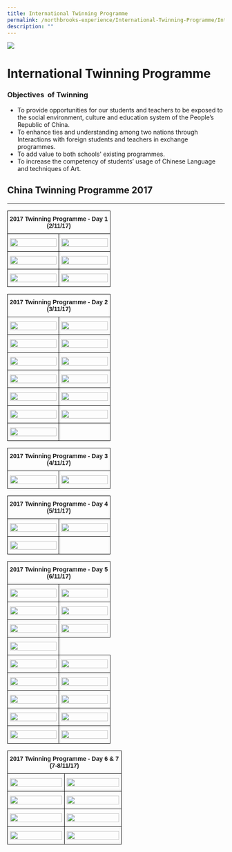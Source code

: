 ```yaml
---
title: International Twinning Programme
permalink: /northbrooks-experience/International-Twinning-Programme/International-Twinning-Programme/
description: ""
---
```

![](/images/northbrooks%20experience.jpg)

International Twinning Programme
================================

### Objectives&nbsp; of Twinning

*   To provide opportunities for our students and teachers to be exposed to the social environment, culture and education system of the People’s Republic of China.
*   To enhance ties and understanding among two nations through Interactions with foreign students and teachers in exchange programmes.
*   To add value to both schools' existing programmes.
*   To increase the competency of students’ usage of Chinese Language and techniques of Art.

## China Twinning Programme 2017
-----------------------------


<style type="text/css">
.tg  {border-collapse:collapse;border-spacing:0;}
.tg td{border-color:black;border-style:solid;border-width:1px;font-family:Arial, sans-serif;font-size:14px;
  overflow:hidden;padding:10px 5px;word-break:normal;}
.tg th{border-color:black;border-style:solid;border-width:1px;font-family:Arial, sans-serif;font-size:14px;
  font-weight:normal;overflow:hidden;padding:10px 5px;word-break:normal;}
.tg .tg-amwm{font-weight:bold;text-align:center;vertical-align:top}
.tg .tg-0lax{text-align:left;vertical-align:top}
</style>
<table class="tg">
<thead>
  <tr>
    <th class="tg-amwm" colspan="2">2017 Twinning Programme - Day 1 <br>(2/11/17)</th>
  </tr>
</thead>
<tbody>
  <tr>
    <td class="tg-0lax"><img src="/images/ITP2.jpg" style="width:100%"></td>
    <td class="tg-0lax"><img src="/images/ITP1.jpg" style="width:100%"></td>
  </tr>
  <tr>
    <td class="tg-0lax"><img src="/images/ITP3.jpg" style="width:100%"></td>
    <td class="tg-0lax"><img src="/images/ITP4.jpg" style="width:100%"></td>
  </tr>
  <tr>
    <td class="tg-0lax"><img src="/images/ITP5.jpg" style="width:100%"></td>
    <td class="tg-0lax"><img src="/images/ITP6.jpg" style="width:100%"></td>
  </tr>
</tbody>
</table>



<style type="text/css">
.tg  {border-collapse:collapse;border-spacing:0;}
.tg td{border-color:black;border-style:solid;border-width:1px;font-family:Arial, sans-serif;font-size:14px;
  overflow:hidden;padding:10px 5px;word-break:normal;}
.tg th{border-color:black;border-style:solid;border-width:1px;font-family:Arial, sans-serif;font-size:14px;
  font-weight:normal;overflow:hidden;padding:10px 5px;word-break:normal;}
.tg .tg-amwm{font-weight:bold;text-align:center;vertical-align:top}
.tg .tg-0lax{text-align:left;vertical-align:top}
</style>
<table class="tg">
<thead>
  <tr>
    <th class="tg-amwm" colspan="2">2017 Twinning Programme - Day 2 <br>(3/11/17)</th>
  </tr>
</thead>
<tbody>
  <tr>
    <td class="tg-0lax"><img src="/images/D1.jpg" style="width:100%"></td>
    <td class="tg-0lax"><img src="/images/D2.jpg" style="width:100%"></td>
  </tr>
  <tr>
    <td class="tg-0lax"><img src="/images/D3.jpg" style="width:100%"></td>
    <td class="tg-0lax"><img src="/images/D4.jpg" style="width:100%"></td>
  </tr>
  <tr>
    <td class="tg-0lax"><img src="/images/D5.jpg" style="width:100%"></td>
    <td class="tg-0lax"><img src="/images/D6.jpg" style="width:100%"></td>
  </tr>
  <tr>
    <td class="tg-0lax"><img src="/images/D7.jpg" style="width:100%"></td>
    <td class="tg-0lax"><img src="/images/D8.jpg" style="width:100%"></td>
  </tr>
  <tr>
    <td class="tg-0lax"><img src="/images/D9.jpg" style="width:100%"></td>
    <td class="tg-0lax"><img src="/images/D10.jpg" style="width:100%"></td>
  </tr>
  <tr>
    <td class="tg-0lax"><img src="/images/D11.jpg" style="width:100%"></td>
    <td class="tg-0lax"><img src="/images/D12.jpg" style="width:100%"></td>
  </tr>
  <tr>
    <td class="tg-0lax"><img src="/images/D13.jpg" style="width:100%"></td>
    <td class="tg-0lax"></td>
  </tr>
</tbody>
</table>



<style type="text/css">
.tg  {border-collapse:collapse;border-spacing:0;}
.tg td{border-color:black;border-style:solid;border-width:1px;font-family:Arial, sans-serif;font-size:14px;
  overflow:hidden;padding:10px 5px;word-break:normal;}
.tg th{border-color:black;border-style:solid;border-width:1px;font-family:Arial, sans-serif;font-size:14px;
  font-weight:normal;overflow:hidden;padding:10px 5px;word-break:normal;}
.tg .tg-amwm{font-weight:bold;text-align:center;vertical-align:top}
.tg .tg-0lax{text-align:left;vertical-align:top}
</style>
<table class="tg">
<thead>
  <tr>
    <th class="tg-amwm" colspan="2">2017 Twinning Programme - Day 3 <br>(4/11/17)</th>
  </tr>
</thead>
<tbody>
  <tr>
    <td class="tg-0lax"><img src="/images/Day3_1.jpg" style="width:100%"></td>
    <td class="tg-0lax"><img src="/images/Day%203_2.jpg" style="width:100%"></td>
  </tr>
</tbody>
</table>


<style type="text/css">
.tg  {border-collapse:collapse;border-spacing:0;}
.tg td{border-color:black;border-style:solid;border-width:1px;font-family:Arial, sans-serif;font-size:14px;
  overflow:hidden;padding:10px 5px;word-break:normal;}
.tg th{border-color:black;border-style:solid;border-width:1px;font-family:Arial, sans-serif;font-size:14px;
  font-weight:normal;overflow:hidden;padding:10px 5px;word-break:normal;}
.tg .tg-amwm{font-weight:bold;text-align:center;vertical-align:top}
.tg .tg-0lax{text-align:left;vertical-align:top}
</style>
<table class="tg">
<thead>
  <tr>
    <th class="tg-amwm" colspan="2">2017 Twinning Programme - Day 4 <br>(5/11/17)</th>
  </tr>
</thead>
<tbody>
  <tr>
    <td class="tg-0lax"><img src="/images/Day41.jpg" style="width:100%"></td>
    <td class="tg-0lax"><img src="/images/Day42.jpg" style="width:100%"></td>
  </tr>
  <tr>
    <td class="tg-0lax"><img src="/images/Day43.jpg" style="width:100%"></td>
    <td class="tg-0lax"></td>
  </tr>
</tbody>
</table>


<style type="text/css">
.tg  {border-collapse:collapse;border-spacing:0;}
.tg td{border-color:black;border-style:solid;border-width:1px;font-family:Arial, sans-serif;font-size:14px;
  overflow:hidden;padding:10px 5px;word-break:normal;}
.tg th{border-color:black;border-style:solid;border-width:1px;font-family:Arial, sans-serif;font-size:14px;
  font-weight:normal;overflow:hidden;padding:10px 5px;word-break:normal;}
.tg .tg-amwm{font-weight:bold;text-align:center;vertical-align:top}
.tg .tg-0lax{text-align:left;vertical-align:top}
</style>
<table class="tg">
<thead>
  <tr>
    <th class="tg-amwm" colspan="2">2017 Twinning Programme - Day 5 <br>(6/11/17)</th>
  </tr>
</thead>
<tbody>
  <tr>
    <td class="tg-0lax"><img src="/images/P1.jpg" style="width:100%"></td>
    <td class="tg-0lax"><img src="/images/P2.jpg" style="width:100%"></td>
  </tr>
  <tr>
    <td class="tg-0lax"><img src="/images/P3.jpg" style="width:100%"></td>
    <td class="tg-0lax"><img src="/images/P2.jpg" style="width:100%"></td>
  </tr>
  <tr>
    <td class="tg-0lax"><img src="/images/P4.jpg" style="width:100%"></td>
    <td class="tg-0lax"><img src="/images/P5.jpg" style="width:100%"></td>
  </tr>
  <tr>
    <td class="tg-0lax"><img src="/images/P6.jpg" style="width:100%"></td>
  </tr>
  <tr>
    <td class="tg-0lax"><img src="/images/P7.jpg" style="width:100%"></td>
    <td class="tg-0lax"><img src="/images/P8.jpg" style="width:100%"></td>
  </tr>
  <tr>
    <td class="tg-0lax"><img src="/images/P9.jpg" style="width:100%"></td>
    <td class="tg-0lax"><img src="/images/P10.jpg" style="width:100%"></td>
  </tr>
  <tr>
    <td class="tg-0lax"><img src="/images/P11.jpg" style="width:100%"></td>
    <td class="tg-0lax"><img src="/images/P12.jpg" style="width:100%"></td>
  </tr>
  <tr>
    <td class="tg-0lax"><img src="/images/P13.jpg" style="width:100%"></td>
    <td class="tg-0lax"><img src="/images/P14.jpg" style="width:100%"></td>
  </tr>
  <tr>
    <td class="tg-0lax"><img src="/images/P15.jpg" style="width:100%"></td>
    <td class="tg-0lax"><img src="/images/P1.jpg" style="width:100%"></td>
  </tr>
</tbody>
</table>



<style type="text/css">
.tg  {border-collapse:collapse;border-spacing:0;}
.tg td{border-color:black;border-style:solid;border-width:1px;font-family:Arial, sans-serif;font-size:14px;
  overflow:hidden;padding:10px 5px;word-break:normal;}
.tg th{border-color:black;border-style:solid;border-width:1px;font-family:Arial, sans-serif;font-size:14px;
  font-weight:normal;overflow:hidden;padding:10px 5px;word-break:normal;}
.tg .tg-amwm{font-weight:bold;text-align:center;vertical-align:top}
.tg .tg-0lax{text-align:left;vertical-align:top}
</style>
<table class="tg">
<thead>
  <tr>
    <th class="tg-amwm" colspan="2">2017 Twinning Programme - Day 6 &amp; 7 <br>(7-8/11/17)</th>
  </tr>
</thead>
<tbody>
  <tr>
    <td class="tg-0lax"><img src="/images/Day61.jpg" style="width:100%"></td>
    <td class="tg-0lax"><img src="/images/Day62.jpg" style="width:100%"></td>
  </tr>
  <tr>
    <td class="tg-0lax"><img src="/images/Day63.jpg" style="width:100%"></td>
    <td class="tg-0lax"><img src="/images/Day64.jpg" style="width:100%"></td>
  </tr>
  <tr>
    <td class="tg-0lax"><img src="/images/Day65.jpg" style="width:100%"></td>
    <td class="tg-0lax"><img src="/images/Day66.jpg" style="width:100%"></td>
  </tr>
  <tr>
    <td class="tg-0lax"><img src="/images/Day67.jpg" style="width:100%"></td>
    <td class="tg-0lax"><img src="/images/Day68.jpg" style="width:100%"></td>
  </tr>
</tbody>
</table>